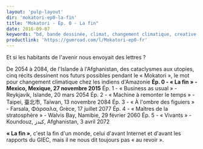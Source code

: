 ```yaml
---
layout: 'pulp-layout'
dir: 'mokatori-ep0-la-fin'
title: "Mokatori - Ép. 0 - La fin"
date: 2016-09-07
keywords: "bd, bande dessinée, climat, changement climatique, creative commons, libre, gratuit"
productlink: 'https://gumroad.com/l/Mokatori-ep0-fr'
---
```


Et si les habitants de l'avenir nous envoyait des lettres ?

De 2054 à 2084, de l'Islande à l'Afghanistan, des cataclysmes aux utopies, cinq récits dessinent nos futurs possibles pendant le « Mokatori », le mot pour changement climatique chez les indiens d'Amazonie
**Ép. 0 - « La fin » - Mexico, Mexique, 27 novembre 2015**
Ép. 1 - « Business as usual » - Reykjavík, Islande, 20 mars 2054
Ép. 2 - « Machine à remonter le temps » - Taipei, 臺北市, Taïwan, 13 novembre 2084
Ép. 3 - « À l'ombre des figuiers » - Farsala, Φάρσαλα, Grèce, 17 juillet 2077
Ép. 4 - « Maîtres de la stratosphère » - Walvis Bay, Namibie, 29 février 2060
Ép. 5 - « Vivants » - Koundouz, کندز, Afghanistan, 3 avril 2072

**« La fin »**, c'est la fin d'un monde, celui d'avant Internet et d'avant les rapports du GIEC, mais il ne nous dit toujours pas « au revoir ».
